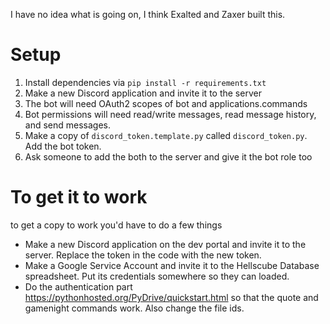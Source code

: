 
I have no idea what is going on, I think Exalted and Zaxer built this.


# Setup
1. Install dependencies via `pip install -r requirements.txt`
1. Make a new Discord application and invite it to the server
1. The bot will need OAuth2 scopes of bot and applications.commands
1. Bot permissions will need read/write messages, read message history, and send messages.
1. Make a copy of `discord_token.template.py` called `discord_token.py`. Add the bot token.
1. Ask someone to add the both to the server and give it the bot role too




# To get it to work
to get a copy to work you'd have to do a few things
- Make a new Discord application on the dev portal and invite it to the server. Replace the token in the code with the new token.
- Make a Google Service Account and invite it to the Hellscube Database spreadsheet. Put its credentials somewhere so they can loaded.
- Do the authentication part https://pythonhosted.org/PyDrive/quickstart.html so that the quote and gamenight commands work. Also change the file ids.






